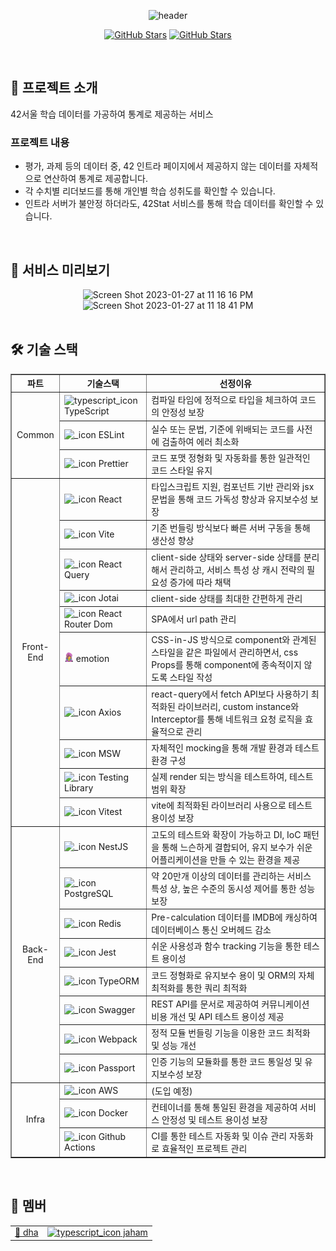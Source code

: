 <div align=center>

![header](https://capsule-render.vercel.app/api?type=waving&color=0:ab6463,100:60669b&height=215&section=header&text=42Stat&fontSize=90&fontColor=f7f5f5&animation=fadeIn&fontAlignY=38&descAlignY=51&descAlign=62)

[![GitHub Stars](https://img.shields.io/github/stars/42stat/42stat?style=for-the-badge)](https://github.com/innovationacademy-kr/42cabi/stargazers) [![GitHub Stars](https://img.shields.io/github/issues/42stat/42stat?style=for-the-badge)](https://github.com/innovationacademy-kr/42cabi/issues)

</div>

</br>

## 🎤 프로젝트 소개

42서울 학습 데이터를 가공하여 통계로 제공하는 서비스

### 프로젝트 내용

- 평가, 과제 등의 데이터 중, 42 인트라 페이지에서 제공하지 않는 데이터를 자체적으로 연산하여 통계로 제공합니다.
- 각 수치별 리더보드를 통해 개인별 학습 성취도를 확인할 수 있습니다.
- 인트라 서버가 불안정 하더라도, 42Stat 서비스를 통해 학습 데이터를 확인할 수 있습니다.

</br>

## 🚧 서비스 미리보기

<div align=center>
<img width="35%" alt="Screen Shot 2023-01-27 at 11 16 16 PM" src="https://user-images.githubusercontent.com/46529663/215108710-95ea5cf1-c001-4f67-b1e1-acedfde819ce.png">
<img width="40%" alt="Screen Shot 2023-01-27 at 11 18 41 PM" src="https://user-images.githubusercontent.com/46529663/215108715-97fb70b1-3298-4012-bb84-d75341bbbf6b.png">
</div>

</br>

## 🛠 기술 스택

<div>
  
<table border="1" align="center">
  <th align="center">파트</th>
  <th align="center">기술스택</th>
  <th align="center">선정이유</th>
  <tr>
    <td rowspan="3" align="center">Common</td>
    <td><img src="https://cdn-icons-png.flaticon.com/512/5968/5968381.png" width="15px" alt="typescript_icon" /> TypeScript</td>
    <td>컴파일 타임에 정적으로 타입을 체크하여 코드의 안정성 보장</td>
  </tr>
  <tr>
    <td><img src="https://techstack-generator.vercel.app/eslint-icon.svg" width="15px" alt="_icon" /> ESLint</td>
    <td>실수 또는 문법, 기준에 위배되는 코드를 사전에 검출하여 에러 최소화</td>
  </tr>
  <tr>
    <td><img src="https://techstack-generator.vercel.app/prettier-icon.svg" width="15px" alt="_icon" /> Prettier</td>
    <td>코드 포맷 정형화 및 자동화를 통한 일관적인 코드 스타일 유지</td>
  </tr>
  <tr>
    <td rowspan="10" align="center">Front-End</td>
    <td><img src="https://techstack-generator.vercel.app/react-icon.svg" width="15px" alt="_icon" /> React</td>
    <td>타입스크립트 지원, 컴포넌트 기반 관리와 jsx 문법을 통해 코드 가독성 향상과 유지보수성 보장</td>
  </tr>
  <tr>
    <td><img src="https://vitejs.dev/logo-with-shadow.png" width="15px" alt="_icon" /> Vite</td>
    <td>기존 번들링 방식보다 빠른 서버 구동을 통해 생산성 향상</td>
  </tr>
  <tr>
    <td><img src="https://velog.velcdn.com/images/jun_n3/post/9a22f586-a592-486d-85e1-55347c55ad81/image.svg" width="15px" alt="_icon" /> React Query</td>
    <td>client-side 상태와 server-side 상태를 분리해서 관리하고, 서비스 특성 상 캐시 전략의 필요성 증가에 따라 채택</td>
  </tr>
  <tr>
    <td><img src="https://storage.googleapis.com/candycode/jotai/jotai-mascot.png" width="15px" alt="_icon" /> Jotai</td>
    <td>client-side 상태를 최대한 간편하게 관리</td>
  </tr>
  <tr>
    <td><img src="https://res.cloudinary.com/practicaldev/image/fetch/s---xCsVK0j--/c_imagga_scale,f_auto,fl_progressive,h_1080,q_auto,w_1080/https://reacttraining.com/images/blog/reach-react-router-future.png" width="15px" alt="_icon" /> React Router Dom</td>
    <td>SPA에서 url path 관리</td>
  </tr>
  <tr>
    <td><img src="https://raw.githubusercontent.com/emotion-js/emotion/main/emotion.png" width="15px" alt="_icon" /> emotion</td>
    <td>CSS-in-JS 방식으로 component와 관계된 스타일을 같은 파일에서 관리하면서, css Props를 통해 component에 종속적이지 않도록 스타일 작성</td>
  </tr>
  <tr>
    <td><img src="https://user-images.githubusercontent.com/46529663/215253304-b062a5a1-6d5b-478e-8672-d3c512a2ed65.png" width="15px" alt="_icon" /> Axios</td>
    <td>react-query에서 fetch API보다 사용하기 최적화된 라이브러리, custom instance와 Interceptor를 통해 네트워크 요청 로직을 효율적으로 관리</td>
  </tr>
  <tr>
    <td><img src="https://seeklogo.com/images/M/msw-mock-service-worker-logo-88A2A26653-seeklogo.com.png" width="15px" alt="_icon" /> MSW</td>
    <td>자체적인 mocking을 통해 개발 환경과 테스트 환경 구성</td>
  </tr>
  <tr>
    <td><img src="https://techstack-generator.vercel.app/testinglibrary-icon.svg" width="15px" alt="_icon" /> Testing Library</td>
    <td>실제 render 되는 방식을 테스트하여, 테스트 범위 확장</td>
  </tr>
  <tr>
    <td><img src="https://vitest.dev/logo-shadow.svg" width="15px" alt="_icon" /> Vitest</td>
    <td>vite에 최적화된 라이브러리 사용으로 테스트 용이성 보장</td>
  </tr>
  <tr>
    <td rowspan="8" align="center">Back-End</td>
    <td><img src="https://docs.nestjs.com/assets/logo-small.svg" width="15px" alt="_icon" /> NestJS</td>
    <td>고도의 테스트와 확장이 가능하고 DI, IoC 패턴을 통해 느슨하게 결합되어, 유지 보수가 쉬운 어플리케이션을 만들 수 있는 환경을 제공</td>
  </tr>
  <tr>
    <td><img src="https://user-images.githubusercontent.com/46529663/213977435-02cfee1b-ef97-473a-9005-129966a1fe1f.png" width="18px" alt="_icon" /> PostgreSQL</td>
    <td>약 20만개 이상의 데이터를 관리하는 서비스 특성 상, 높은 수준의 동시성 제어를 통한 성능 보장</td>
  </tr>
  <tr>
    <td><img src="https://user-images.githubusercontent.com/46529663/215252836-b329505a-9428-4df8-87bc-62effc5f0b4b.png" width="18px" alt="_icon" /> Redis</td>
    <td>Pre-calculation 데이터를 IMDB에 캐싱하여 데이터베이스 통신 오버헤드 감소</td>
  </tr>
  <tr>
    <td><img src="https://techstack-generator.vercel.app/jest-icon.svg" width="15px" alt="_icon" /> Jest</td>
    <td>쉬운 사용성과 함수 tracking 기능을 통한 테스트 용이성 </td>
  </tr>
  <tr>
    <td><img src="https://seeklogo.com/images/T/typeorm-logo-F243B34DEE-seeklogo.com.png" width="15px" alt="_icon" /> TypeORM</td>
    <td>코드 정형화로 유지보수 용이 및 ORM의 자체 최적화를 통한 쿼리 최적화 </td>
  </tr>
  <tr>
    <td><img src="https://static-00.iconduck.com/assets.00/swagger-icon-512x512-halz44im.png" width="15px" alt="_icon" /> Swagger</td>
    <td>REST API를 문서로 제공하여 커뮤니케이션 비용 개선 및 API 테스트 용이성 제공 </td>
  </tr>
  <tr>
    <td><img src="https://techstack-generator.vercel.app/webpack-icon.svg" width="15px" alt="_icon" /> Webpack</td>
    <td>정적 모듈 번들링 기능을 이용한 코드 최적화 및 성능 개선 </td>
  </tr>
  <tr>
    <td><img src="https://user-images.githubusercontent.com/46529663/215252562-a506910d-b351-4592-af18-8d86293c7695.png" width="15px" alt="_icon" /> Passport</td>
    <td>인증 기능의 모듈화를 통한 코드 통일성 및 유지보수성 보장</td>
  </tr>
  <tr>
    <td rowspan="5" align="center">Infra</td>
    <td><img src="https://techstack-generator.vercel.app/aws-icon.svg" width="15px" alt="_icon" /> AWS</td>
    <td>(도입 예정)</td>
  </tr>
  <tr>
    <td><img src="https://techstack-generator.vercel.app/docker-icon.svg" width="15px" alt="_icon" /> Docker</td>
      <td>컨테이너를 통해 통일된 환경을 제공하여 서비스 안정성 및 테스트 용이성 보장</td>
  </tr>
  <tr>
    <td><img src="https://avatars.githubusercontent.com/u/44036562?s=280&v=4" width="15px" alt="_icon" /> Github Actions</td>
    <td>CI를 통한 테스트 자동화 및 이슈 관리 자동화로 효율적인 프로젝트 관리</td>
  </tr>
</table> </br>

## 🤖 멤버
<table align="center">
<tr>
<td><a href="https://github.com/Devdha">🐯 dha</a></td>
<td><a href="https://github.com/jpham005"><img src="https://cdn-icons-png.flaticon.com/512/5968/5968381.png" width="15px" alt="typescript_icon" /> jaham</a></td>
</tr>
</table>

